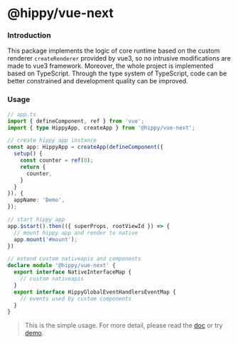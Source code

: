  # @hippy/vue-next

### Introduction

This package implements the logic of core runtime based on the custom renderer `createRenderer` provided by vue3, so no intrusive modifications are made to vue3 framework. Moreover, the whole project is implemented based on TypeScript. Through the type system of TypeScript, code can be better constrained and development quality can be improved.

### Usage

```typescript
// app.ts
import { defineComponent, ref } from 'vue';
import { type HippyApp, createApp } from '@hippy/vue-next';

// create hippy app instance
const app: HippyApp = createApp(defineComponent({
  setup() {
    const counter = ref(0);
    return {
      counter,
    }
  }
}), {
  appName: 'Demo',
});

// start hippy app
app.$start().then(({ superProps, rootViewId }) => {
  // mount hippy app and render to native 
  app.mount('#mount');
})

// extend custom nativeapis and components
declare module '@hippy/vue-next' {
  export interface NativeInterfaceMap {
    // custom nativeapis
  }
  export interface HippyGlobalEventHandlersEventMap {
    // events used by custom components 
  }
}
```
> This is the simple usage. For more detail, please read the [doc](https://hippyjs.org) or
> try [demo](https://github.com/Tencent/Hippy/tree/master/examples/hippy-vue-next-demo).


